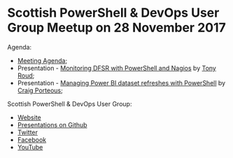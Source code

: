 # Scottish PowerShell & DevOps User Group Meetup on 28 November 2017

Agenda:

* [Meeting Agenda](https://github.com/psdevopsug/usergroup/blob/master/2017/11-November/MeetingAgenda.pptx);
* Presentation - [Monitoring DFSR with PowerShell and Nagios](https://github.com/psdevopsug/usergroup/tree/master/2017/November/Presentation-Monitoring_DFSR_with_PowerShell_and_Nagios_by_Tony_Roud) by [Tony Roud](https://twitter.com/anthonyroud);
* Presentation - [Managing Power BI dataset refreshes with PowerShell](https://github.com/cporteou/Presentations/tree/master/Power%20BI%20Dataset%20Alerting) by [Craig Porteous](https://craigporteous.com/);

Scottish PowerShell & DevOps User Group:

* [Website](https://psdevopsug.scot)
* [Presentations on Github](https://git.psdevopsug.scot)
* [Twitter](https://twitter.com/scotpsug)
* [Facebook](https://facebook.psdevopsug.scot)
* [YouTube](https://video.psdevopsug.scot)